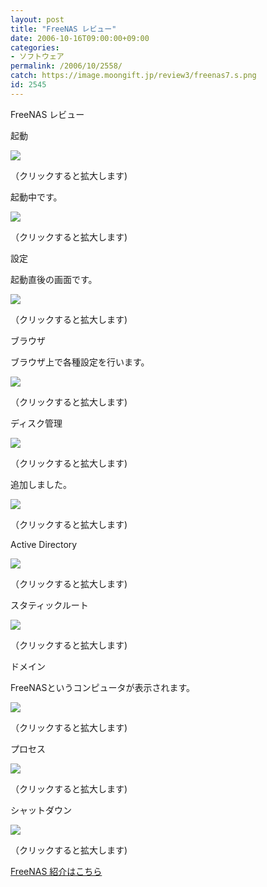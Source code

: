 ```yaml
---
layout: post
title: "FreeNAS レビュー"
date: 2006-10-16T09:00:00+09:00
categories:
- ソフトウェア
permalink: /2006/10/2558/
catch: https://image.moongift.jp/review3/freenas7.s.png
id: 2545
---
```

FreeNAS レビュー  
<!--more-->

起動

  

[![](https://image.moongift.jp/review3/freenas1.s.png)](https://image.moongift.jp/review3/freenas1.png)  
  
（クリックすると拡大します)

  

起動中です。

  

[![](https://image.moongift.jp/review3/freenas2.s.png)](https://image.moongift.jp/review3/freenas2.png)  
  
（クリックすると拡大します)

  

設定

  

起動直後の画面です。

  

[![](https://image.moongift.jp/review3/freenas4.s.png)](https://image.moongift.jp/review3/freenas4.png)  
  
（クリックすると拡大します)

  

ブラウザ

  

ブラウザ上で各種設定を行います。

  

[![](https://image.moongift.jp/review3/freenas5.s.png)](https://image.moongift.jp/review3/freenas5.png)  
  
（クリックすると拡大します)

  

ディスク管理

  

[![](https://image.moongift.jp/review3/freenas6.s.png)](https://image.moongift.jp/review3/freenas6.png)  
  
（クリックすると拡大します)

  

追加しました。

  

[![](https://image.moongift.jp/review3/freenas7.s.png)](https://image.moongift.jp/review3/freenas7.png)  
  
（クリックすると拡大します)

  

Active Directory

  

[![](https://image.moongift.jp/review3/freenas8.s.png)](https://image.moongift.jp/review3/freenas8.png)  
  
（クリックすると拡大します)

  

スタティックルート

  

[![](https://image.moongift.jp/review3/freenas9.s.png)](https://image.moongift.jp/review3/freenas9.png)  
  
（クリックすると拡大します)

  

ドメイン

  

FreeNASというコンピュータが表示されます。

  

[![](https://image.moongift.jp/review3/freenas10.s.png)](https://image.moongift.jp/review3/freenas10.png)  
  
（クリックすると拡大します)

  

プロセス

  

[![](https://image.moongift.jp/review3/freenas11.s.png)](https://image.moongift.jp/review3/freenas11.png)  
  
（クリックすると拡大します)

  

シャットダウン

  

[![](https://image.moongift.jp/review3/freenas12.s.png)](https://image.moongift.jp/review3/freenas12.png)  
  
（クリックすると拡大します)

  

[FreeNAS 紹介はこちら](http://oss.moongift.jp/intro/i-2557.html)

